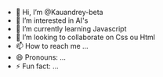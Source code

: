 - 👋 Hi, I’m @Kauandrey-beta
- 👀 I’m interested in AI's 
- 🌱 I’m currently learning Javascript
- 💞️ I’m looking to collaborate on Css ou Html
- 📫 How to reach me ...
- 😄 Pronouns: ...
- ⚡ Fun fact: ...
